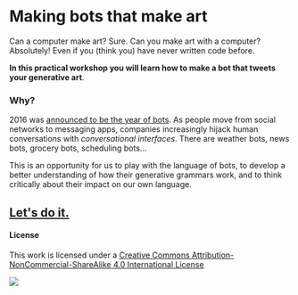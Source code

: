 # Making bots that make art

Can a computer make art? Sure. Can you make art with a computer? Absolutely! Even if you (think you) have never written code before.

**In this practical workshop you will learn how to make a bot that tweets your generative art**. 

<!-- We will use [CheapBotsDoneQuick](http://cheapbotsdonequick.com) by [@v21](https://github.com/v21), an amazing free tool that does the heavy lifting (Twitter API and such) so that we can focus on being creative with language and graphics. -->

### Why?

2016 was [announced to be the year of bots](https://www.oreilly.com/ideas/why-2016-is-shaping-up-to-be-the-year-of-the-bot). As people move from social networks to messaging apps, companies increasingly hijack human conversations with *conversational interfaces*. There are weather bots, news bots, grocery bots, scheduling bots…

This is an opportunity for us to play with the language of bots, to develop a better understanding of how their generative grammars work, and to think critically about their impact on our own language.

## [Let's do it.](pres.md)

<!--
### The plan

1. ICE-BREAKING

	In small teams, we will explore ideas around generative art by having one of us play the computer, and the rest of the team writing rules (aka algorithms) for her to perform. 
2. BRAIN-SWARMING

	We’ll get inspired with a few examples of generative-art-bots. Then we will generate ideas for your bot in a collective *brainswarm*: write down the inception of your idea, then pass it around the room for everyone else to add to it, until it comes back to you.
3. BOT-MAKING 

	We’ll help you turn your idea into a Twitter bot using CheapBotsDoneQuick. Before time is over, we’ll admire what you have produced and follow each other’s bot! 
-->
	
#### License

This work is licensed under a [Creative Commons Attribution-NonCommercial-ShareAlike 4.0 International License](http://creativecommons.org/licenses/by-nc-sa/4.0)

[![](http://mirrors.creativecommons.org/presskit/buttons/88x31/svg/by-nc-sa.svg)](http://creativecommons.org/licenses/by-nc-sa/4.0)